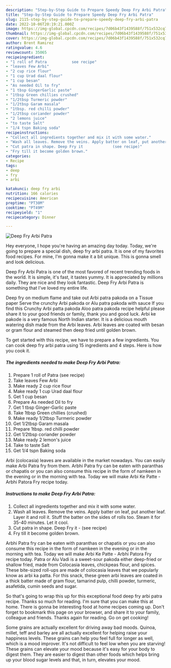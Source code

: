 ```yaml
---
description: "Step-by-Step Guide to Prepare Speedy Deep Fry Arbi Patra"
title: "Step-by-Step Guide to Prepare Speedy Deep Fry Arbi Patra"
slug: 2115-step-by-step-guide-to-prepare-speedy-deep-fry-arbi-patra
date: 2022-10-06T20:19:21.000Z
image: https://img-global.cpcdn.com/recipes/7d06b43f1439588f/751x532cq70/deep-fry-arbi-patra-recipe-main-photo.jpg
thumbnail: https://img-global.cpcdn.com/recipes/7d06b43f1439588f/751x532cq70/deep-fry-arbi-patra-recipe-main-photo.jpg
cover: https://img-global.cpcdn.com/recipes/7d06b43f1439588f/751x532cq70/deep-fry-arbi-patra-recipe-main-photo.jpg
author: Brent Ramirez
ratingvalue: 4.6
reviewcount: 35065
recipeingredient:
- "1 roll of Patra           see recipe"
- "leaves Few Arbi"
- "2 cup rice flour"
- "1 cup Urad daal flour"
- "1 cup besan"
- "As needed Oil to fry"
- "1 tbsp GingerGarlic paste"
- "1tbsp Green chillies crushed"
- "1/2tbsp Turmeric powder"
- "1/2tbsp Garam masala"
- "1tbsp. red chilli powder"
- "1/2tbsp coriander powder"
- "2 lemons juice"
- "to taste Salt"
- "1/4 tspn Baking soda"
recipeinstructions:
- "Collect all ingredients together and mix it with some water."
- "Wash all leaves. Remove the veins. Apply batter on leaf, put another leaf. Layer it and roll it. Stuff the batter on the sides of rolls too. Steam it for 35-40 minutes. Let it cool."
- "Cut patra in shape. Deep Fry it             (see recipe)"
- "Fry till it become golden brown."
categories:
- Recipe
tags:
- deep
- fry
- arbi

katakunci: deep fry arbi 
nutrition: 166 calories
recipecuisine: American
preptime: "PT30M"
cooktime: "PT49M"
recipeyield: "1"
recipecategory: Dinner

---
```



![Deep Fry Arbi Patra](https://img-global.cpcdn.com/recipes/7d06b43f1439588f/751x532cq70/deep-fry-arbi-patra-recipe-main-photo.jpg)

Hey everyone, I hope you're having an amazing day today. Today, we're going to prepare a special dish, deep fry arbi patra. It is one of my favorites food recipes. For mine, I'm gonna make it a bit unique. This is gonna smell and look delicious.

Deep Fry Arbi Patra is one of the most favored of recent trending foods in the world. It is simple, it's fast, it tastes yummy. It is appreciated by millions daily. They are nice and they look fantastic. Deep Fry Arbi Patra is something that I've loved my entire life.

Deep fry on medium flame and take out Arbi patra pakoda on a Tissue paper Serve the crunchy Arbi pakoda or Alu patra pakoda with sauce If you find this Crunchy Arbi patta pakoda Aloo patra pakoda recipe helpful please share it to your good friends or family, thank you and good luck. Arbi ke pakode is a very famous North Indian starter. It is a delicious mouth watering dish made from the Arbi leaves. Arbi leaves are coated with besan or gram flour and steamed then deep fried until golden brown.


To get started with this recipe, we have to prepare a few ingredients. You can cook deep fry arbi patra using 15 ingredients and 4 steps. Here is how you cook it.

<!--inarticleads1-->

##### The ingredients needed to make Deep Fry Arbi Patra:

1. Prepare 1 roll of Patra           (see recipe)
1. Take leaves Few Arbi
1. Make ready 2 cup rice flour
1. Make ready 1 cup Urad daal flour
1. Get 1 cup besan
1. Prepare As needed Oil to fry
1. Get 1 tbsp Ginger-Garlic paste
1. Take 1tbsp Green chillies (crushed)
1. Make ready 1/2tbsp Turmeric powder
1. Get 1/2tbsp Garam masala
1. Prepare 1tbsp. red chilli powder
1. Get 1/2tbsp coriander powder
1. Make ready 2 lemon&#39;s juice
1. Take to taste Salt
1. Get 1/4 tspn Baking soda


Arbi (colocasia) leaves are available in the market nowadays. You can easily make Arbi Patra fry from them. Arbhi Patra fry can be eaten with paranthas or chapatis or you can also consume this recipe in the form of namkeen in the evening or in the morning with tea. Today we will make Arbi Ke Patte - Arbhi Patora Fry recipe today. 

<!--inarticleads2-->

##### Instructions to make Deep Fry Arbi Patra:

1. Collect all ingredients together and mix it with some water.
1. Wash all leaves. Remove the veins. Apply batter on leaf, put another leaf. Layer it and roll it. Stuff the batter on the sides of rolls too. Steam it for 35-40 minutes. Let it cool.
1. Cut patra in shape. Deep Fry it -             (see recipe)
1. Fry till it become golden brown.


Arbhi Patra fry can be eaten with paranthas or chapatis or you can also consume this recipe in the form of namkeen in the evening or in the morning with tea. Today we will make Arbi Ke Patte - Arbhi Patora Fry recipe today. Patra or Alu Vadi is a sweet-sour pakoda either deep-fried or shallow fried, made from Colocasia leaves, chickpeas flour, and spices. These bite-sized roll-ups are made of colocasia leaves that we popularly know as arbi ka patta. For this snack, these green arbi leaves are coated in a thick batter made of gram flour, tamarind pulp, chilli powder, turmeric, asafetida, cumin seeds and sugar. 

So that's going to wrap this up for this exceptional food deep fry arbi patra recipe. Thanks so much for reading. I'm sure that you can make this at home. There is gonna be interesting food at home recipes coming up. Don't forget to bookmark this page on your browser, and share it to your family, colleague and friends. Thanks again for reading. Go on get cooking!

Some grains are actually excellent for driving away bad moods. Quinoa, millet, teff and barley are all actually excellent for helping raise your happiness levels. These grains can help you feel full for longer as well, which is a mood improver. It's not difficult to feel low when you are starving! These grains can elevate your mood because it's easy for your body to digest them. They are easier to digest than other foods which helps bring up your blood sugar levels and that, in turn, elevates your mood.
